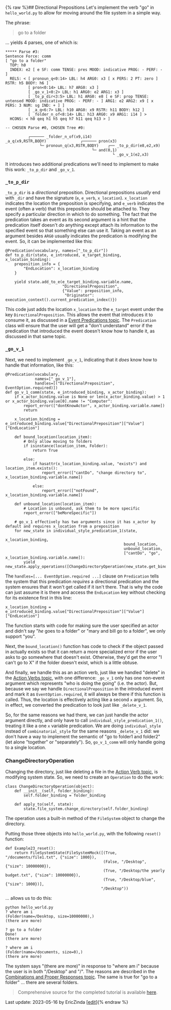 {% raw %}## Directional Prepositions
Let's implement the verb "go" in `hello_world.py` to allow for moving around the file system in a simple way.

The phrase:

> go to a folder


... yields 4 parses, one of which is:

```
***** Parse #3:
Sentence Force: comm
[ "go to a folder"
  TOP: h0
  INDEX: e2 [ e SF: comm TENSE: pres MOOD: indicative PROG: - PERF: - ]
  RELS: < [ pronoun_q<0:14> LBL: h4 ARG0: x3 [ x PERS: 2 PT: zero ] RSTR: h5 BODY: h6 ]
          [ pron<0:14> LBL: h7 ARG0: x3 ]
          [ _go_v_1<0:2> LBL: h1 ARG0: e2 ARG1: x3 ]
          [ _to_p_dir<3:5> LBL: h1 ARG0: e8 [ e SF: prop TENSE: untensed MOOD: indicative PROG: - PERF: - ] ARG1: e2 ARG2: x9 [ x PERS: 3 NUM: sg IND: + ] ]
          [ _a_q<6:7> LBL: h10 ARG0: x9 RSTR: h11 BODY: h12 ]
          [ _folder_n_of<8:14> LBL: h13 ARG0: x9 ARG1: i14 ] >
  HCONS: < h0 qeq h1 h5 qeq h7 h11 qeq h13 > ]

-- CHOSEN Parse #0, CHOSEN Tree #0: 

          ┌────── _folder_n_of(x9,i14)
_a_q(x9,RSTR,BODY)               ┌────── pron(x3)
               └─ pronoun_q(x3,RSTR,BODY)    ┌── _to_p_dir(e8,e2,x9)
                                      └─ and(0,1)
                                               └ _go_v_1(e2,x3)
```

It introduces two additional predications we'll need to implement to make this work: `_to_p_dir` and `_go_v_1`.

### `_to_p_dir`
`_to_p_dir` is a *directional* preposition.  Directional prepositions *usually* end with `_dir` and have the signature (`e`, `e_verb`, `x_location`).  `x_location` indicates the location the preposition is specifying, and `e_verb` indicates the event (often a verb) that this preposition should be attached to. They specify a particular direction in which to do something.  The fact that the predication takes an event as its second argument is a hint that the predication itself doesn't *do* anything except attach its information to the specified event so that something else can use it. Taking an event as an argument besides `ARG0` usually indicates the predication is modifying the event. So, it can be implemented like this:

```
@Predication(vocabulary, names=["_to_p_dir"])
def to_p_dir(state, e_introduced, e_target_binding, x_location_binding):
    preposition_info = {
        "EndLocation": x_location_binding
    }

    yield state.add_to_e(e_target_binding.variable.name,
                         "DirectionalPreposition",
                         {"Value": preposition_info,
                          "Originator": execution_context().current_predication_index()})
```

This code just adds the location `x_location` to the `e_target` event under the key `DirectionalPreposition`. This allows the event that introduces it to consume it, as discussed in a [Event Predications topic](https://blog.inductorsoftware.com/Perplexity/home/pxhowto/pxHowTo050EventPredications). The `Predication` class will ensure that the user will get a "don't understand" error if the predication that introduced the event doesn't know how to handle it, as discussed in that same topic.

### `_go_v_1`
Next, we need to implement `_go_v_1`, indicating that it *does* know how to handle that information, like this:

```
@Predication(vocabulary, 
             names=["_go_v_1"], 
             handles=[("DirectionalPreposition", EventOption.required)])
def go_v_1_comm(state, e_introduced_binding, x_actor_binding):
    if x_actor_binding.value is None or len(x_actor_binding.value) > 1 or x_actor_binding.value[0].name != "Computer":
        report_error(["dontKnowActor", x_actor_binding.variable.name])
        return

    x_location_binding = e_introduced_binding.value["DirectionalPreposition"]["Value"]["EndLocation"]

    def bound_location(location_item):
        # Only allow moving to folders
        if isinstance(location_item, Folder):
            return True

        else:
            if hasattr(x_location_binding.value, "exists") and location_item.exists():
                report_error(["cantDo", "change directory to", x_location_binding.variable.name])

            else:
                report_error(["notFound", x_location_binding.variable.name])

    def unbound_location(location_item):
        # Location is unbound, ask them to be more specific
        report_error(["beMoreSpecific"])

    # go_v_1 effectively has two arguments since it has x_actor by default and requires x_location from a preposition
    for new_state in individual_style_predication_1(state,
                                                    x_location_binding,
                                                    bound_location,
                                                    unbound_location,
                                                    ["cantDo", "go", x_location_binding.variable.name]):
        yield new_state.apply_operations([ChangeDirectoryOperation(new_state.get_binding(x_location_binding.variable.name))])
```

The `handles=[... EventOption.required ...]` clause on `Predication` tells the system that this predication *requires* a directional predication and the system ensures that it won't get called if it isn't there. That is why the code can just assume it is there and access the `EndLocation` key without checking for its existence first in this line:

```
x_location_binding = e_introduced_binding.value["DirectionalPreposition"]["Value"]["EndLocation"]
```

The function starts with code for making sure the user specified an actor and didn't say "*he* goes to a folder" or "mary and bill go to a folder", we only support "you".

Next, the `bound_location()` function has code to check if the object passed in actually exists so that it can return a more specialized error if the user asks to go somewhere that doesn't exist. Otherwise, they'd get the error "I can't go to X" if the folder doesn't exist, which is a little obtuse.

And finally, we handle this as an action verb, just like we handled "delete" in the [Action Verbs topic](https://blog.inductorsoftware.com/Perplexity/home/pxhowto/pxHowTo070ActionVerbs), with one difference: `_go_v_1` only has one non-event argument which represents "who is doing the going" (i.e. the actor). But, because we say we handle `DirectionalPreposition` in the introduced event and mark it as `EventOption.required`, it will always be there if this function is called. Thus, the location is effectively acting like a second `x` argument. So, in effect, we converted the predication to look just like `_delete_v_1`. 

So, for the same reasons we had there, we can just handle the actor argument directly, and only have to call `individual_style_predication_1()`, treating it like a one `x` variable predication.  We are doing `individual_style` instead of `combinatorial_style` for the same reasons `_delete_v_1` did: we don't have a way to implement the semantic of "go to folder1 and folder2" (let alone "together" or "separately"). So, `go_v_1_comm` will only handle going to a single location.

### ChangeDirectoryOperation
Changing the directory, just like deleting a file in the [Action Verb topic](https://blog.inductorsoftware.com/Perplexity/home/pxhowto/pxHowTo070ActionVerbs), is modifying system state. So, we need to create an `Operation` to do the work:

```
class ChangeDirectoryOperation(object):
    def __init__(self, folder_binding):
        self.folder_binding = folder_binding

    def apply_to(self, state):
        state.file_system.change_directory(self.folder_binding)    
```

The operation uses a built-in method of the `FileSystem` object to change the directory.

Putting those three objects into `hello_world.py`, with the following `reset()` function:

```
def Example23_reset():
    return FileSystemState(FileSystemMock([(True, "/documents/file1.txt", {"size": 1000}),
                                           (False, "/Desktop", {"size": 10000000}),
                                           (True, "/Desktop/the yearly budget.txt", {"size": 10000000}),
                                           (True, "/Desktop/blue", {"size": 1000})],
                                          "/Desktop"))

```

... allows us to do this:

```
python hello_world.py
? where am i
(Folder(name=/Desktop, size=10000000),)
(there are more)

? go to a folder
Done!
(there are more)

? where am i
(Folder(name=/documents, size=0),)
(there are more)
```

The system says "(there are more)" in response to "where am i" because the user is in both "/Desktop" and "/". The reasons are described in the [Combinations and Proper Responses topic](https://blog.inductorsoftware.com/Perplexity/home/devcon/devcon0050MRSSolverSolutionCombinations). The same is true for "go to a folder" ... there are several folders.

> Comprehensive source for the completed tutorial is available [here](https://github.com/EricZinda/Perplexity).


Last update: 2023-05-16 by EricZinda [[edit](https://github.com/EricZinda/Perplexity/edit/main/docs/pxHowTo/pxHowTo090Prepositions.md)]{% endraw %}